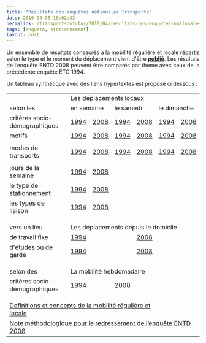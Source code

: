```yaml
---
title: "Résultats des enquêtes nationales Transports"
date: 2010-04-08 16:02:33
permalink: /transportsdufutur/2010/04/resultats-des-enquetes-nationales-transports.html
tags: [enquete, stationnement]
layout: post
---
```


<p style="text-align: justify">Un ensemble de résultats consacrés à la mobilité régulière et locale répartis selon le type et le moment du déplacement vient d'être <strong><span style="text-decoration: underline"><a href="http://www.statistiques.developpement-durable.gouv.fr/rubrique.php3?id_rubrique=546" target="_blank">publié</a></span></strong>. Les résultats de l’enquête ENTD 2008 peuvent être comparés par thème avec ceux de la précédente enquête ETC 1994.</p> <p style="text-align: justify">Un tableau synthétique avec des liens hypertextes est proposé ci dessous :</p> <p style="text-align: justify"> <table border="0" cellpadding="0" cellspacing="0" width="436"> <colgroup> <col width="186" /> <col width="42" /> <col width="39" /> <col width="43" /> <col width="38" /> <col width="48" /> <col width="40" /> <tbody> <tr> <td class="xl31" height="17" width="186"> </td> <td class="xl35" colspan="6" width="250">Les déplacements locaux</td></tr> <tr> <td class="xl32" height="17">selon les<span> </span></td> <td class="xl33" colspan="2">en semaine</td> <td class="xl35" colspan="2">le samedi</td> <td class="xl35" colspan="2">le dimanche</td></tr> <tr> <td class="xl64" height="17">critères socio-démographiques</td> <td class="xl38"><a href="http://www.statistiques.developpement-durable.gouv.fr/IMG/xls/ETC_1994_-_tableau_3_cle7b13fe.xls">1994</a></td> <td class="xl39"><a href="http://www.statistiques.developpement-durable.gouv.fr/IMG/xls/ENTD_Tableau_3_cle57ed14.xls">2008</a></td> <td class="xl38"><a href="http://www.statistiques.developpement-durable.gouv.fr/IMG/xls/ETC_1994_-_tableau_9_cle775c3e.xls">1994</a></td> <td class="xl39"><a href="http://www.statistiques.developpement-durable.gouv.fr/IMG/xls/ENTD_2008_-_Tableau_9_cle61532c.xls">2008</a></td> <td class="xl38"><a href="http://www.statistiques.developpement-durable.gouv.fr/IMG/xls/ETC_1994_-_tableau_10_cle69a744.xls">1994</a></td> <td class="xl39"><a href="http://www.statistiques.developpement-durable.gouv.fr/IMG/xls/ENTD_2008_-_Tableau_10_cle71f19f.xls">2008</a></td></tr> <tr> <td class="xl64" height="17">motifs</td> <td class="xl38"><a href="http://www.statistiques.developpement-durable.gouv.fr/IMG/xls/ETC_1994_-_tableau_4_cle7869c8.xls">1994</a></td> <td class="xl39"><a href="http://www.statistiques.developpement-durable.gouv.fr/IMG/xls/ENTD_Tableau_4_cle5b52d9.xls">2008</a></td> <td class="xl38"><a href="http://www.statistiques.developpement-durable.gouv.fr/IMG/xls/ETC_1994_-_tableau_11_cle69e87e.xls">1994</a></td> <td class="xl39"><a href="http://www.statistiques.developpement-durable.gouv.fr/IMG/xls/ENTD_Tableau_11_cle22e123.xls">2008</a></td> <td class="xl38"><a href="http://www.statistiques.developpement-durable.gouv.fr/IMG/xls/ETC_1994_-_tableau_12_cle63e211.xls">1994</a></td> <td class="xl39"><a href="http://www.statistiques.developpement-durable.gouv.fr/IMG/xls/ENTD_Tableau_12_cle2373ed.xls">2008</a></td></tr> <tr> <td class="xl64" height="17">modes de transports</td> <td class="xl38"><a href="http://www.statistiques.developpement-durable.gouv.fr/IMG/xls/ETC_1994_-_tableau_5_cle771787.xls">1994</a></td> <td class="xl39"><a href="http://www.statistiques.developpement-durable.gouv.fr/IMG/xls/ENTD_Tableau_5_cle5e833f.xls">2008</a></td> <td class="xl38"><a href="http://www.statistiques.developpement-durable.gouv.fr/IMG/xls/ETC_1994_-_tableau_13_cle6cbf1e.xls">

1994</a></td> <td class="xl39"><a href="http://www.statistiques.developpement-durable.gouv.fr/IMG/xls/ENTD_Tableau_13_cle276211.xls">2008</a></td> <td class="xl38"><a href="http://www.statistiques.developpement-durable.gouv.fr/IMG/xls/ETC_1994_-_tableau_14_cle66814e.xls">1994</a></td> <td class="xl39"><a href="http://www.statistiques.developpement-durable.gouv.fr/IMG/xls/ENTD_Tableau_14_cle2e8cbb.xls">2008</a></td></tr> <tr> <td class="xl64" height="17">jours de la semaine</td> <td class="xl38"><a href="http://www.statistiques.developpement-durable.gouv.fr/IMG/xls/ETC_1994_-_tableau_6_cle712a12.xls">1994</a></td> <td class="xl39"><a href="http://www.statistiques.developpement-durable.gouv.fr/IMG/xls/ENTD_Tableau_6_cle581496.xls">2008</a></td> <td class="xl28"> </td> <td class="xl24"> </td> <td class="xl24"> </td> <td class="xl26"> </td></tr> <tr> <td class="xl64" height="17">le type de stationnement</td> <td class="xl38"><a href="http://www.statistiques.developpement-durable.gouv.fr/IMG/xls/ETC_1994_-_tableau_7_cle7b44cf.xls">1994</a></td> <td class="xl39"><a href="http://www.statistiques.developpement-durable.gouv.fr/IMG/xls/ENTD_Tableau_7_cle5aa161.xls">2008</a></td> <td class="xl28"> </td> <td class="xl24"> </td> <td class="xl24"> </td> <td class="xl26"> </td></tr> <tr> <td class="xl64" height="17">les types de liaison</td> <td class="xl40"><a href="http://www.statistiques.developpement-durable.gouv.fr/IMG/xls/ETC_1994_-_tableau_8_cle7512d5.xls">1994</a></td> <td class="xl41"><a href="http://www.statistiques.developpement-durable.gouv.fr/IMG/xls/ENTD_Tableau_8_cle536984.xls">2008</a></td> <td class="xl29"> </td> <td class="xl25"> </td> <td class="xl25"> </td> <td class="xl27"> </td></tr> <tr> <td height="17"></td> <td></td> <td></td> <td></td> <td></td> <td></td> <td></td></tr> <tr> <td class="xl44" height="17">vers un lieu</td> <td class="xl46" colspan="6">Les déplacements depuis le domicile</td></tr> <tr> <td class="xl46" height="17">de travail fixe</td> <td class="xl51" colspan="3"><a href="http://www.statistiques.developpement-durable.gouv.fr/IMG/xls/ETC_1994_-_tableau_1_cle781254.xls">1994</a></td> <td class="xl53" colspan="3"><a href="http://www.statistiques.developpement-durable.gouv.fr/IMG/xls/ENTD_2008_-_Tableau_1-1_cle0af164.xls">2008</a></td></tr> <tr> <td class="xl46" height="17">d'études ou de garde</td> <td class="xl47" colspan="3"><a href="http://www.statistiques.developpement-durable.gouv.fr/IMG/xls/ETC_1994_-_tableau_2_cle717997.xls">1994</a></td> <td class="xl49" colspan="3"><a href="http://www.statistiques.developpement-durable.gouv.fr/IMG/xls/ENTD_2008_-_Tableau_2-1_cle074bdc.xls">2008</a></td></tr> <tr> <td height="17"></td> <td></td> <td></td> <td></td> <td></td> <td></td> <td></td></tr> <tr> <td class="xl45" height="17">selon des</td> <td class="xl62" colspan="4">La mobilité hebdomadaire<span> </span></td> <td></td> <td></td></tr> <tr> <td class="xl55" height="17">critères socio-démographiques</td> <td class="xl56" colspan="2"><a href="http://www.statistiques.developpement-durable.gouv.fr/IMG/xls/ETC_1994_-_tableau_15_cle6dadcf.xls">1994</a></td> <td class="xl58" colspan="2"><a href="http://www.statistiques.developpement-durable.gouv.fr/IMG/xls/ENTD_2008_-_Tableau_15_cle773e2a.xls">2008</a></td> <td></td> <td></td></tr> <tr> <td height="17"></td> <td></td> <td></td> <td></td> <td></td> <td></td> <td></td></tr> <tr> <td class="xl30" colspan="5" height="17"><a href="http://www.statistiques.developpement-durable.gouv.fr/IMG/pdf/Definitions_et_concepts-version_corrigee_revue_GV_20100329_cle5dd2e6.pdf" target="_blank" title="Ouvrir le document Definitions et concepts de la mobilité régulière et locale dans une nouvelle fenêtre">Definitions et concepts de la mobilité régulière et locale</a></td> <td></td> <td></td></tr> <tr> <td class="xl30" colspan="7" height="17"><a href="http://www.statistiques.developpement-durable.gouv.fr/IMG/pdf/Note_methodo_redressement_ENTD_cle7ca4ec.pdf" target="_blank" title="Ouvrir le document Note méthodologique pour le redressement de l’enquête ENTD 2008 dans une nouvelle fenêtre">Note méthodologique pour le redressement de l’enquête ENTD 2008</a></td></tr></tbody></colgroup></table></p>
